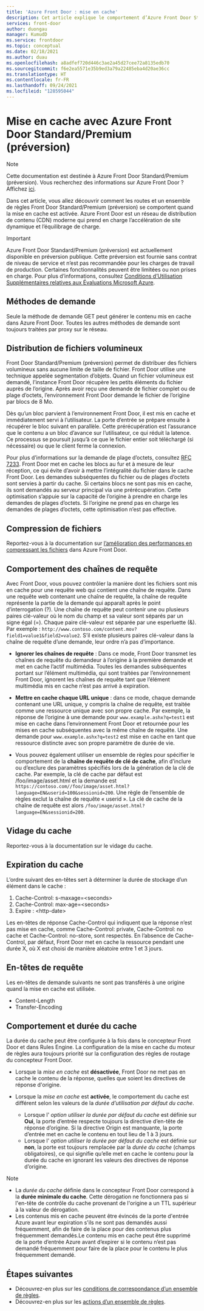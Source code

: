 ```yaml
---
title: 'Azure Front Door : mise en cache'
description: Cet article explique le comportement d’Azure Front Door Standard/Premium avec les règles de routage ayant la mise en cache activée.
services: front-door
author: duongau
manager: KumudD
ms.service: frontdoor
ms.topic: conceptual
ms.date: 02/18/2021
ms.author: duau
ms.openlocfilehash: a8adfef720d446c3ae2a45d27cee72a8135edb70
ms.sourcegitcommit: f6e2ea5571e35b9ed3a79a22485eba4d20ae36cc
ms.translationtype: HT
ms.contentlocale: fr-FR
ms.lasthandoff: 09/24/2021
ms.locfileid: "128595044"
---
```

# <a name="caching-with-azure-front-door-standardpremium-preview"></a>Mise en cache avec Azure Front Door Standard/Premium (préversion)

> [!Note]
> Cette documentation est destinée à Azure Front Door Standard/Premium (préversion). Vous recherchez des informations sur Azure Front Door ? Affichez [ici](../front-door-overview.md).

Dans cet article, vous allez découvrir comment les routes et un ensemble de règles Front Door Standard/Premium (préversion) se comportent quand la mise en cache est activée. Azure Front Door est un réseau de distribution de contenu (CDN) moderne qui prend en charge l’accélération de site dynamique et l’équilibrage de charge.

> [!IMPORTANT]
> Azure Front Door Standard/Premium (préversion) est actuellement disponible en préversion publique.
> Cette préversion est fournie sans contrat de niveau de service et n’est pas recommandée pour les charges de travail de production. Certaines fonctionnalités peuvent être limitées ou non prises en charge.
> Pour plus d’informations, consultez [Conditions d’Utilisation Supplémentaires relatives aux Évaluations Microsoft Azure](https://azure.microsoft.com/support/legal/preview-supplemental-terms/).

## <a name="request-methods"></a>Méthodes de demande

Seule la méthode de demande GET peut générer le contenu mis en cache dans Azure Front Door. Toutes les autres méthodes de demande sont toujours traitées par proxy sur le réseau.

## <a name="delivery-of-large-files"></a>Distribution de fichiers volumineux

Front Door Standard/Premium (préversion) permet de distribuer des fichiers volumineux sans aucune limite de taille de fichier. Front Door utilise une technique appelée segmentation d’objets. Quand un fichier volumineux est demandé, l’instance Front Door récupère les petits éléments du fichier auprès de l’origine. Après avoir reçu une demande de fichier complet ou de plage d’octets, l’environnement Front Door demande le fichier de l’origine par blocs de 8 Mo.

Dès qu’un bloc parvient à l’environnement Front Door, il est mis en cache et immédiatement servi à l’utilisateur. La porte d’entrée se prépare ensuite à récupérer le bloc suivant en parallèle. Cette prérécupération est l’assurance que le contenu a un bloc d’avance sur l’utilisateur, ce qui réduit la latence. Ce processus se poursuit jusqu’à ce que le fichier entier soit téléchargé (si nécessaire) ou que le client ferme la connexion.

Pour plus d’informations sur la demande de plage d’octets, consultez [RFC 7233](https://www.rfc-editor.org/info/rfc7233).
Front Door met en cache les blocs au fur et à mesure de leur réception, ce qui évite d’avoir à mettre l’intégralité du fichier dans le cache Front Door. Les demandes subséquentes du fichier ou de plages d’octets sont servies à partir du cache. Si certains blocs ne sont pas mis en cache, ils sont demandés au serveur principal via une prérécupération. Cette optimisation s’appuie sur la capacité de l’origine à prendre en charge les demandes de plages d’octets. Si l’origine ne prend pas en charge les demandes de plages d’octets, cette optimisation n’est pas effective.

## <a name="file-compression"></a>Compression de fichiers

Reportez-vous à la documentation sur [l’amélioration des performances en compressant les fichiers](how-to-compression.md) dans Azure Front Door.

## <a name="query-string-behavior"></a>Comportement des chaînes de requête

Avec Front Door, vous pouvez contrôler la manière dont les fichiers sont mis en cache pour une requête web qui contient une chaîne de requête. Dans une requête web contenant une chaîne de requête, la chaîne de requête représente la partie de la demande qui apparaît après le point d’interrogation (?). Une chaîne de requête peut contenir une ou plusieurs paires clé-valeur où le nom du champ et sa valeur sont séparés par un signe égal (=). Chaque paire clé-valeur est séparée par une esperluette (&). Par exemple : `http://www.contoso.com/content.mov?field1=value1&field2=value2`. S’il existe plusieurs paires clé-valeur dans la chaîne de requête d’une demande, leur ordre n’a pas d’importance.

* **Ignorer les chaînes de requête** : Dans ce mode, Front Door transmet les chaînes de requête du demandeur à l’origine à la première demande et met en cache l’actif multimédia. Toutes les demandes subséquentes portant sur l’élément multimédia, qui sont traitées par l’environnement Front Door, ignorent les chaînes de requête tant que l’élément multimédia mis en cache n’est pas arrivé à expiration.

* **Mettre en cache chaque URL unique** : dans ce mode, chaque demande contenant une URL unique, y compris la chaîne de requête, est traitée comme une ressource unique avec son propre cache. Par exemple, la réponse de l’origine à une demande pour `www.example.ashx?q=test1` est mise en cache dans l’environnement Front Door et retournée pour les mises en cache subséquentes avec la même chaîne de requête. Une demande pour `www.example.ashx?q=test2` est mise en cache en tant que ressource distincte avec son propre paramètre de durée de vie.
* Vous pouvez également utiliser un ensemble de règles pour spécifier le comportement de la **chaîne de requête de clé de cache**, afin d’inclure ou d’exclure des paramètres spécifiés lors de la génération de la clé de cache. Par exemple, la clé de cache par défaut est /foo/image/asset.html et la demande est `https://contoso.com//foo/image/asset.html?language=EN&userid=100&sessionid=200`. Une règle de l’ensemble de règles exclut la chaîne de requête « userid ». La clé de cache de la chaîne de requête est alors `/foo/image/asset.html?language=EN&sessionid=200`.

## <a name="cache-purge"></a>Vidage du cache

Reportez-vous à la documentation sur le vidage du cache.

## <a name="cache-expiration"></a>Expiration du cache
L’ordre suivant des en-têtes sert à déterminer la durée de stockage d’un élément dans le cache :</br>
1. Cache-Control: s-maxage=\<seconds>
2. Cache-Control: max-age=\<seconds>
3. Expire : \<http-date>

Les en-têtes de réponse Cache-Control qui indiquent que la réponse n’est pas mise en cache, comme Cache-Control: private, Cache-Control: no cache et Cache-Control: no-store, sont respectés.  En l’absence de Cache-Control, par défaut, Front Door met en cache la ressource pendant une durée X, où X est choisi de manière aléatoire entre 1 et 3 jours.

## <a name="request-headers"></a>En-têtes de requête

Les en-têtes de demande suivants ne sont pas transférés à une origine quand la mise en cache est utilisée.
* Content-Length
* Transfer-Encoding

## <a name="cache-behavior-and-duration"></a>Comportement et durée du cache

La durée du cache peut être configurée à la fois dans le concepteur Front Door et dans Rules Engine. La configuration de la mise en cache du moteur de règles aura toujours priorité sur la configuration des règles de routage du concepteur Front Door.

* Lorsque la *mise en cache* est **désactivée**, Front Door ne met pas en cache le contenu de la réponse, quelles que soient les directives de réponse d'origine.

* Lorsque la *mise en cache* est **activée**, le comportement du cache est différent selon les valeurs de la *durée d’utilisation par défaut du cache*.
    * Lorsque l' *option utiliser la durée par défaut du cache* est définie sur **Oui**, la porte d’entrée respecte toujours la directive d’en-tête de réponse d’origine. Si la directive Origin est manquante, la porte d’entrée met en cache le contenu en tout lieu de 1 à 3 jours.
    * Lorsque l' *option utiliser la durée par défaut du cache* est définie sur **non**, la porte est toujours remplacée par la *durée du cache* (champs obligatoires), ce qui signifie qu’elle met en cache le contenu pour la durée du cache en ignorant les valeurs des directives de réponse d’origine. 

> [!NOTE]
> * La *durée du cache* définie dans le concepteur Front Door correspond à la **durée minimale du cache**. Cette dérogation ne fonctionnera pas si l'en-tête de contrôle du cache provenant de l'origine a un TTL supérieur à la valeur de dérogation.
> * Les contenus mis en cache peuvent être évincés de la porte d'entrée Azure avant leur expiration s'ils ne sont pas demandés aussi fréquemment, afin de faire de la place pour des contenus plus fréquemment demandés.Le contenu mis en cache peut être supprimé de la porte d’entrée Azure avant d’expirer si le contenu n’est pas demandé fréquemment pour faire de la place pour le contenu le plus fréquemment demandé.
>

## <a name="next-steps"></a>Étapes suivantes

* Découvrez-en plus sur les [conditions de correspondance d’un ensemble de règles](concept-rule-set-match-conditions.md).
* Découvrez-en plus sur les [actions d’un ensemble de règles](concept-rule-set-actions.md).
